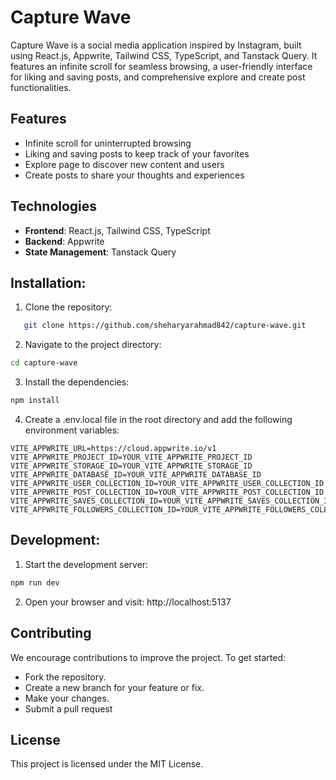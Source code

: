 # Capture Wave

Capture Wave is a social media application inspired by Instagram, built using React.js, Appwrite, Tailwind CSS, TypeScript, and Tanstack Query. It features an infinite scroll for seamless browsing, a user-friendly interface for liking and saving posts, and comprehensive explore and create post functionalities.

## Features

- Infinite scroll for uninterrupted browsing
- Liking and saving posts to keep track of your favorites
- Explore page to discover new content and users
- Create posts to share your thoughts and experiences

## Technologies

- **Frontend**: React.js, Tailwind CSS, TypeScript
- **Backend**: Appwrite
- **State Management**: Tanstack Query

## Installation:

1. Clone the repository:

```bash
   git clone https://github.com/sheharyarahmad842/capture-wave.git
```

2. Navigate to the project directory:

```bash
cd capture-wave
```

3. Install the dependencies:

```bash
npm install
```

4. Create a .env.local file in the root directory and add the following environment variables:

```
VITE_APPWRITE_URL=https://cloud.appwrite.io/v1
VITE_APPWRITE_PROJECT_ID=YOUR_VITE_APPWRITE_PROJECT_ID
VITE_APPWRITE_STORAGE_ID=YOUR_VITE_APPWRITE_STORAGE_ID
VITE_APPWRITE_DATABASE_ID=YOUR_VITE_APPWRITE_DATABASE_ID
VITE_APPWRITE_USER_COLLECTION_ID=YOUR_VITE_APPWRITE_USER_COLLECTION_ID
VITE_APPWRITE_POST_COLLECTION_ID=YOUR_VITE_APPWRITE_POST_COLLECTION_ID
VITE_APPWRITE_SAVES_COLLECTION_ID=YOUR_VITE_APPWRITE_SAVES_COLLECTION_ID
VITE_APPWRITE_FOLLOWERS_COLLECTION_ID=YOUR_VITE_APPWRITE_FOLLOWERS_COLLECTION_ID
```

## Development:

1. Start the development server:

```bash
npm run dev
```

2. Open your browser and visit: http://localhost:5137

## Contributing

We encourage contributions to improve the project. To get started:

- Fork the repository.
- Create a new branch for your feature or fix.
- Make your changes.
- Submit a pull request

## License

This project is licensed under the MIT License.

